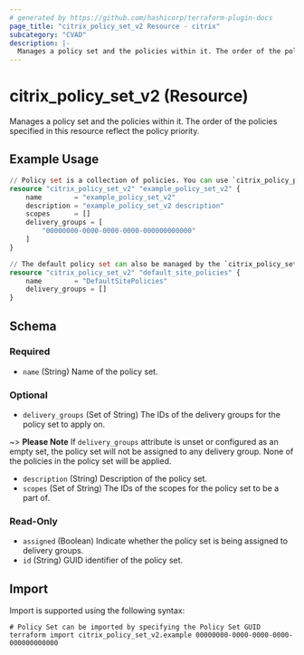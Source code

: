 ```yaml
---
# generated by https://github.com/hashicorp/terraform-plugin-docs
page_title: "citrix_policy_set_v2 Resource - citrix"
subcategory: "CVAD"
description: |-
  Manages a policy set and the policies within it. The order of the policies specified in this resource reflect the policy priority.
---
```


# citrix_policy_set_v2 (Resource)

Manages a policy set and the policies within it. The order of the policies specified in this resource reflect the policy priority.

## Example Usage

```terraform
// Policy set is a collection of policies. You can use `citrix_policy_priority` resource to set the priority of the policies in the policy set.
resource "citrix_policy_set_v2" "example_policy_set_v2" {
    name        = "example_policy_set_v2"
    description = "example_policy_set_v2 description"
    scopes      = []
    delivery_groups = [
        "00000000-0000-0000-0000-000000000000"
    ]
}

// The default policy set can also be managed by the `citrix_policy_set_v2` resource by import. However, it cannot be modified or deleted.
resource "citrix_policy_set_v2" "default_site_policies" {
    name        = "DefaultSitePolicies"
    delivery_groups = []
}
```

<!-- schema generated by tfplugindocs -->
## Schema

### Required

- `name` (String) Name of the policy set.

### Optional

- `delivery_groups` (Set of String) The IDs of the delivery groups for the policy set to apply on.

~> **Please Note** If `delivery_groups` attribute is unset or configured as an empty set, the policy set will not be assigned to any delivery group. None of the policies in the policy set will be applied.
- `description` (String) Description of the policy set.
- `scopes` (Set of String) The IDs of the scopes for the policy set to be a part of.

### Read-Only

- `assigned` (Boolean) Indicate whether the policy set is being assigned to delivery groups.
- `id` (String) GUID identifier of the policy set.

## Import

Import is supported using the following syntax:

```shell
# Policy Set can be imported by specifying the Policy Set GUID
terraform import citrix_policy_set_v2.example 00000000-0000-0000-0000-000000000000
```